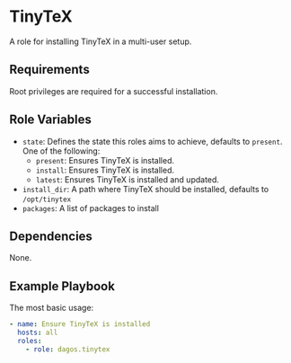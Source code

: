 # TinyTeX

A role for installing TinyTeX in a multi-user setup.

## Requirements

Root privileges are required for a successful installation.

## Role Variables

* `state`: Defines the state this roles aims to achieve, defaults to `present`. One of the following:
  * `present`: Ensures TinyTeX is installed.
  * `install`: Ensures TinyTeX is installed.
  * `latest`: Ensures TinyTeX is installed and updated.
* `install_dir`: A path where TinyTeX should be installed, defaults to `/opt/tinytex`
* `packages`: A list of packages to install

## Dependencies

None.

## Example Playbook

The most basic usage:

```yaml
- name: Ensure TinyTeX is installed
  hosts: all
  roles:
    - role: dagos.tinytex
```
